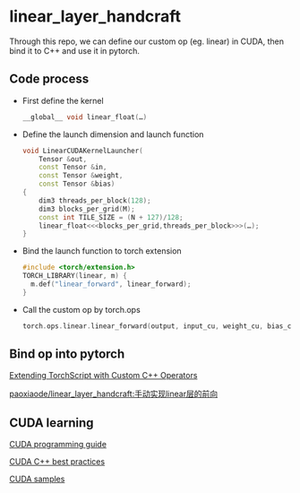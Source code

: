 # linear_layer_handcraft

Through this repo, we can define our custom op (eg. linear) in CUDA, then bind it to C++ and use it in pytorch.

## Code process

* First define the kernel

  ```cpp
  __global__ void linear_float(…)
  ```
* Define the launch dimension and
  launch function

  ```cpp
  void LinearCUDAKernelLauncher(
      Tensor &out,
      const Tensor &in,
      const Tensor &weight,
      const Tensor &bias)
  {
      dim3 threads_per_block(128);
      dim3 blocks_per_grid(M);
      const int TILE_SIZE = (N + 127)/128;
      linear_float<<<blocks_per_grid,threads_per_block>>>(…);
  }
  ```
* Bind the launch function to torch
  extension

  ```cpp
  #include <torch/extension.h>
  TORCH_LIBRARY(linear, m) {
    m.def("linear_forward", linear_forward);
  }
  ```
* Call the custom op by torch.ops

  ```cpp
  torch.ops.linear.linear_forward(output, input_cu, weight_cu, bias_cu)
  ```

## Bind op into pytorch

[Extending TorchScript with Custom C++ Operators](https://pytorch.org/tutorials/advanced/torch_script_custom_ops.html)


[paoxiaode/linear_layer_handcraft:手动实现linear层的前向](https://github.com/paoxiaode/linear_layer_handcraft)
## CUDA learning

[CUDA programming guide](https://docs.nvidia.com/cuda/cuda-c-programming-guide/index.html)

[CUDA C++ best practices](https://docs.nvidia.com/cuda/cuda-c-best-practices-guide/index.html)

[CUDA samples](https://github.com/NVIDIA/cuda-samples)
